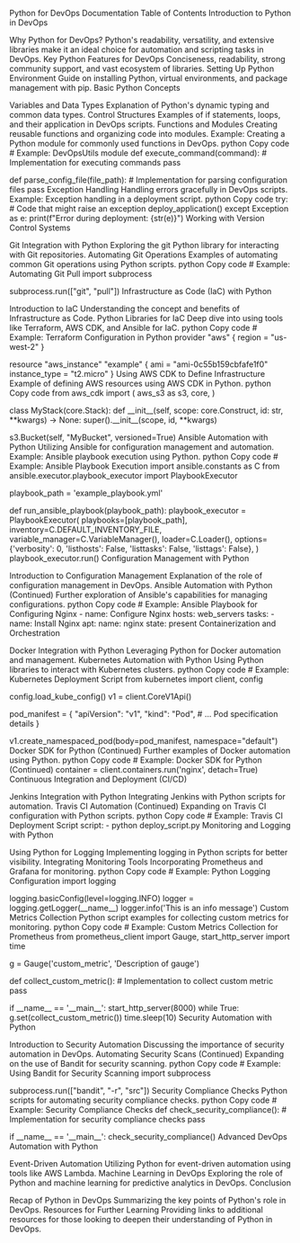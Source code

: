 Python for DevOps Documentation Table of Contents Introduction to Python
in DevOps

Why Python for DevOps? Python\'s readability, versatility, and extensive
libraries make it an ideal choice for automation and scripting tasks in
DevOps. Key Python Features for DevOps Conciseness, readability, strong
community support, and vast ecosystem of libraries. Setting Up Python
Environment Guide on installing Python, virtual environments, and
package management with pip. Basic Python Concepts

Variables and Data Types Explanation of Python\'s dynamic typing and
common data types. Control Structures Examples of if statements, loops,
and their application in DevOps scripts. Functions and Modules Creating
reusable functions and organizing code into modules. Example: Creating a
Python module for commonly used functions in DevOps. python Copy code \#
Example: DevOpsUtils module def execute_command(command): \#
Implementation for executing commands pass

def parse_config_file(file_path): \# Implementation for parsing
configuration files pass Exception Handling Handling errors gracefully
in DevOps scripts. Example: Exception handling in a deployment script.
python Copy code try: \# Code that might raise an exception
deploy_application() except Exception as e: print(f\"Error during
deployment: {str(e)}\") Working with Version Control Systems

Git Integration with Python Exploring the git Python library for
interacting with Git repositories. Automating Git Operations Examples of
automating common Git operations using Python scripts. python Copy code
\# Example: Automating Git Pull import subprocess

subprocess.run(\[\"git\", \"pull\"\]) Infrastructure as Code (IaC) with
Python

Introduction to IaC Understanding the concept and benefits of
Infrastructure as Code. Python Libraries for IaC Deep dive into using
tools like Terraform, AWS CDK, and Ansible for IaC. python Copy code \#
Example: Terraform Configuration in Python provider \"aws\" { region =
\"us-west-2\" }

resource \"aws_instance\" \"example\" { ami = \"ami-0c55b159cbfafe1f0\"
instance_type = \"t2.micro\" } Using AWS CDK to Define Infrastructure
Example of defining AWS resources using AWS CDK in Python. python Copy
code from aws_cdk import ( aws_s3 as s3, core, )

class MyStack(core.Stack): def \_\_init\_\_(self, scope: core.Construct,
id: str, \*\*kwargs) -\> None: super().\_\_init\_\_(scope, id,
\*\*kwargs)

s3.Bucket(self, \"MyBucket\", versioned=True) Ansible Automation with
Python Utilizing Ansible for configuration management and automation.
Example: Ansible playbook execution using Python. python Copy code \#
Example: Ansible Playbook Execution import ansible.constants as C from
ansible.executor.playbook_executor import PlaybookExecutor

playbook_path = \'example_playbook.yml\'

def run_ansible_playbook(playbook_path): playbook_executor =
PlaybookExecutor( playbooks=\[playbook_path\],
inventory=C.DEFAULT_INVENTORY_FILE,
variable_manager=C.VariableManager(), loader=C.Loader(),
options={\'verbosity\': 0, \'listhosts\': False, \'listtasks\': False,
\'listtags\': False}, ) playbook_executor.run() Configuration Management
with Python

Introduction to Configuration Management Explanation of the role of
configuration management in DevOps. Ansible Automation with Python
(Continued) Further exploration of Ansible\'s capabilities for managing
configurations. python Copy code \# Example: Ansible Playbook for
Configuring Nginx - name: Configure Nginx hosts: web_servers tasks:  -
name: Install Nginx apt: name: nginx state: present Containerization and
Orchestration

Docker Integration with Python Leveraging Python for Docker automation
and management. Kubernetes Automation with Python Using Python libraries
to interact with Kubernetes clusters. python Copy code \# Example:
Kubernetes Deployment Script from kubernetes import client, config

config.load_kube_config() v1 = client.CoreV1Api()

pod_manifest = { \"apiVersion\": \"v1\", \"kind\": \"Pod\", \# \... Pod
specification details }

v1.create_namespaced_pod(body=pod_manifest, namespace=\"default\")
Docker SDK for Python (Continued) Further examples of Docker automation
using Python. python Copy code \# Example: Docker SDK for Python
(Continued) container = client.containers.run(\'nginx\', detach=True)
Continuous Integration and Deployment (CI/CD)

Jenkins Integration with Python Integrating Jenkins with Python scripts
for automation. Travis CI Automation (Continued) Expanding on Travis CI
configuration with Python scripts. python Copy code \# Example: Travis
CI Deployment Script script:  - python deploy_script.py Monitoring and
Logging with Python

Using Python for Logging Implementing logging in Python scripts for
better visibility. Integrating Monitoring Tools Incorporating Prometheus
and Grafana for monitoring. python Copy code \# Example: Python Logging
Configuration import logging

logging.basicConfig(level=logging.INFO) logger =
logging.getLogger(\_\_name\_\_) logger.info(\'This is an info message\')
Custom Metrics Collection Python script examples for collecting custom
metrics for monitoring. python Copy code \# Example: Custom Metrics
Collection for Prometheus from prometheus_client import Gauge,
start_http_server import time

g = Gauge(\'custom_metric\', \'Description of gauge\')

def collect_custom_metric(): \# Implementation to collect custom metric
pass

if \_\_name\_\_ == \'\_\_main\_\_\': start_http_server(8000) while True:
g.set(collect_custom_metric()) time.sleep(10) Security Automation with
Python

Introduction to Security Automation Discussing the importance of
security automation in DevOps. Automating Security Scans (Continued)
Expanding on the use of Bandit for security scanning. python Copy code
\# Example: Using Bandit for Security Scanning import subprocess

subprocess.run(\[\"bandit\", \"-r\", \"src\"\]) Security Compliance
Checks Python scripts for automating security compliance checks. python
Copy code \# Example: Security Compliance Checks def
check_security_compliance(): \# Implementation for security compliance
checks pass

if \_\_name\_\_ == \'\_\_main\_\_\': check_security_compliance()
Advanced DevOps Automation with Python

Event-Driven Automation Utilizing Python for event-driven automation
using tools like AWS Lambda. Machine Learning in DevOps Exploring the
role of Python and machine learning for predictive analytics in DevOps.
Conclusion

Recap of Python in DevOps Summarizing the key points of Python\'s role
in DevOps. Resources for Further Learning Providing links to additional
resources for those looking to deepen their understanding of Python in
DevOps.
